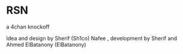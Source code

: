 # RSN
a 4chan knockoff

Idea and design by Sherif (Sh1co) Nafee , development by Sherif and Ahmed ElBatanony (ElBatanony)
